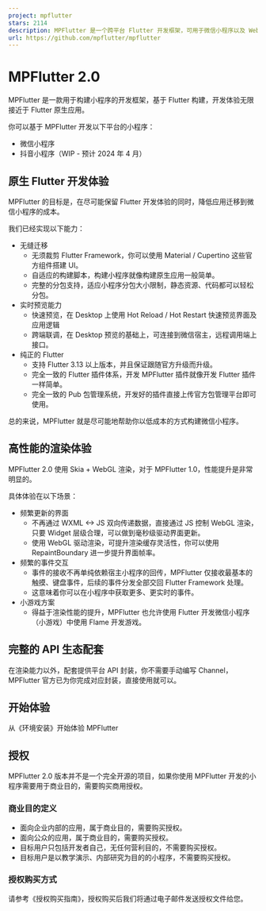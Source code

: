 ```yaml
---
project: mpflutter
stars: 2114
description: MPFlutter 是一个跨平台 Flutter 开发框架，可用于微信小程序以及 Web 应用开发。
url: https://github.com/mpflutter/mpflutter
---
```


MPFlutter 2.0
=============

MPFlutter 是一款用于构建小程序的开发框架，基于 Flutter 构建，开发体验无限接近于 Flutter 原生应用。

你可以基于 MPFlutter 开发以下平台的小程序：

-   微信小程序
-   抖音小程序（WIP - 预计 2024 年 4 月）

原生 Flutter 开发体验
---------------

MPFlutter 的目标是，在尽可能保留 Flutter 开发体验的同时，降低应用迁移到微信小程序的成本。

我们已经实现以下能力：

-   无缝迁移
    -   无须裁剪 Flutter Framework，你可以使用 Material / Cupertino 这些官方组件搭建 UI。
    -   自适应的构建脚本，构建小程序就像构建原生应用一般简单。
    -   完整的分包支持，适应小程序分包大小限制，静态资源、代码都可以轻松分包。
-   实时预览能力
    -   快速预览，在 Desktop 上使用 Hot Reload / Hot Restart 快速预览界面及应用逻辑
    -   跨端联调，在 Desktop 预览的基础上，可连接到微信宿主，远程调用端上接口。
-   纯正的 Flutter
    -   支持 Flutter 3.13 以上版本，并且保证跟随官方升级而升级。
    -   完全一致的 Flutter 插件体系，开发 MPFlutter 插件就像开发 Flutter 插件一样简单。
    -   完全一致的 Pub 包管理系统，开发好的插件直接上传官方包管理平台即可使用。

总的来说，MPFlutter 就是尽可能地帮助你以低成本的方式构建微信小程序。

高性能的渲染体验
--------

MPFlutter 2.0 使用 Skia + WebGL 渲染，对于 MPFlutter 1.0，性能提升是非常明显的。

具体体验在以下场景：

-   频繁更新的界面
    -   不再通过 WXML <-> JS 双向传递数据，直接通过 JS 控制 WebGL 渲染，只要 Widget 层级合理，可以做到毫秒级驱动界面更新。
    -   使用 WebGL 驱动渲染，可提升渲染缓存灵活性，你可以使用 RepaintBoundary 进一步提升界面帧率。
-   频繁的事件交互
    -   事件的接收不再单纯依赖宿主小程序的回传，MPFlutter 仅接收最基本的触摸、键盘事件，后续的事件分发全部交回 Flutter Framework 处理。
    -   这意味着你可以在小程序中获取更多、更实时的事件。
-   小游戏方案
    -   得益于渲染性能的提升，MPFlutter 也允许使用 Flutter 开发微信小程序（小游戏）中使用 Flame 开发游戏。

完整的 API 生态配套
------------

在渲染能力以外，配套提供平台 API 封装，你不需要手动编写 Channel，MPFlutter 官方已为你完成对应封装，直接使用就可以。

开始体验
----

从《环境安装》开始体验 MPFlutter

授权
--

MPFlutter 2.0 版本并不是一个完全开源的项目，如果你使用 MPFlutter 开发的小程序需要用于商业目的，需要购买商用授权。

### 商业目的定义

-   面向企业内部的应用，属于商业目的，需要购买授权。
-   面向公众的应用，属于商业目的，需要购买授权。
-   目标用户只包括开发者自己，无任何营利目的，不需要购买授权。
-   目标用户是以教学演示、内部研究为目的的小程序，不需要购买授权。

### 授权购买方式

请参考《授权购买指南》，授权购买后我们将通过电子邮件发送授权文件给您。
